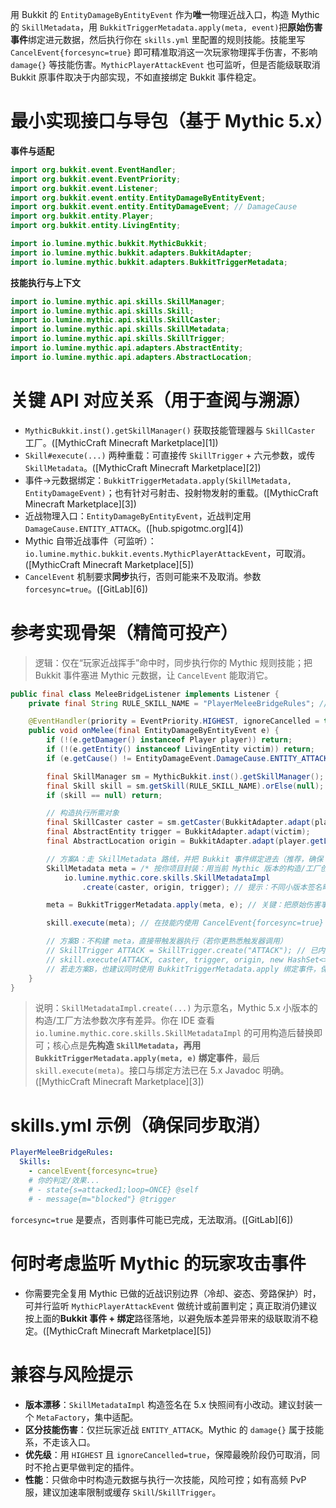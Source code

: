 用 Bukkit 的 `EntityDamageByEntityEvent` 作为**唯一**物理近战入口，构造 Mythic 的 `SkillMetadata`，用 `BukkitTriggerMetadata.apply(meta, event)`把**原始伤害事件**绑定进元数据，然后执行你在 `skills.yml` 里配置的规则技能。技能里写 `CancelEvent{forcesync=true}` 即可精准取消这一次玩家物理挥手伤害，不影响 `damage{}` 等技能伤害。`MythicPlayerAttackEvent` 也可监听，但是否能级联取消 Bukkit 原事件取决于内部实现，不如直接绑定 Bukkit 事件稳定。

# 最小实现接口与导包（基于 Mythic 5.x）

**事件与适配**

```java
import org.bukkit.event.EventHandler;
import org.bukkit.event.EventPriority;
import org.bukkit.event.Listener;
import org.bukkit.event.entity.EntityDamageByEntityEvent;
import org.bukkit.event.entity.EntityDamageEvent; // DamageCause
import org.bukkit.entity.Player;
import org.bukkit.entity.LivingEntity;
```

```java
import io.lumine.mythic.bukkit.MythicBukkit;
import io.lumine.mythic.bukkit.adapters.BukkitAdapter;
import io.lumine.mythic.bukkit.adapters.BukkitTriggerMetadata;
```

**技能执行与上下文**

```java
import io.lumine.mythic.api.skills.SkillManager;
import io.lumine.mythic.api.skills.Skill;
import io.lumine.mythic.api.skills.SkillCaster;
import io.lumine.mythic.api.skills.SkillMetadata;
import io.lumine.mythic.api.skills.SkillTrigger;
import io.lumine.mythic.api.adapters.AbstractEntity;
import io.lumine.mythic.api.adapters.AbstractLocation;
```

# 关键 API 对应关系（用于查阅与溯源）

* `MythicBukkit.inst().getSkillManager()` 获取技能管理器与 `SkillCaster` 工厂。([MythicCraft Minecraft Marketplace][1])
* `Skill#execute(...)` 两种重载：可直接传 `SkillTrigger` + 六元参数，或传 `SkillMetadata`。([MythicCraft Minecraft Marketplace][2])
* 事件→元数据绑定：`BukkitTriggerMetadata.apply(SkillMetadata, EntityDamageEvent)`；也有针对弓射击、投射物发射的重载。([MythicCraft Minecraft Marketplace][3])
* 近战物理入口：`EntityDamageByEntityEvent`，近战判定用 `DamageCause.ENTITY_ATTACK`。([hub.spigotmc.org][4])
* Mythic 自带近战事件（可监听）：`io.lumine.mythic.bukkit.events.MythicPlayerAttackEvent`，可取消。([MythicCraft Minecraft Marketplace][5])
* `CancelEvent` 机制要求**同步**执行，否则可能来不及取消。参数 `forcesync=true`。([GitLab][6])

# 参考实现骨架（精简可投产）

> 逻辑：仅在“玩家近战挥手”命中时，同步执行你的 Mythic 规则技能；把 Bukkit 事件塞进 Mythic 元数据，让 `CancelEvent` 能取消它。

```java
public final class MeleeBridgeListener implements Listener {
    private final String RULE_SKILL_NAME = "PlayerMeleeBridgeRules"; // 你在 skills.yml 定义的规则技能

    @EventHandler(priority = EventPriority.HIGHEST, ignoreCancelled = true)
    public void onMelee(final EntityDamageByEntityEvent e) {
        if (!(e.getDamager() instanceof Player player)) return;
        if (!(e.getEntity() instanceof LivingEntity victim)) return;
        if (e.getCause() != EntityDamageEvent.DamageCause.ENTITY_ATTACK) return; // 仅近战物理

        final SkillManager sm = MythicBukkit.inst().getSkillManager();
        final Skill skill = sm.getSkill(RULE_SKILL_NAME).orElse(null);
        if (skill == null) return;

        // 构造执行所需对象
        final SkillCaster caster = sm.getCaster(BukkitAdapter.adapt(player));
        final AbstractEntity trigger = BukkitAdapter.adapt(victim);
        final AbstractLocation origin = BukkitAdapter.adapt(player.getLocation());

        // 方案A：走 SkillMetadata 路线，并把 Bukkit 事件绑定进去（推荐，确保 CancelEvent 直达）
        SkillMetadata meta = /* 按你项目封装：用当前 Mythic 版本的构造/工厂创建 */
            io.lumine.mythic.core.skills.SkillMetadataImpl
                .create(caster, origin, trigger); // 提示：不同小版本签名略有变化，按 IDE/Javadoc 调整

        meta = BukkitTriggerMetadata.apply(meta, e); // 关键：把原始伤害事件塞入元数据

        skill.execute(meta); // 在技能内使用 CancelEvent{forcesync=true}

        // 方案B：不构建 meta，直接带触发器执行（若你更熟悉触发器调用）
        // SkillTrigger ATTACK = SkillTrigger.create("ATTACK"); // 已内置，可直接获取/缓存
        // skill.execute(ATTACK, caster, trigger, origin, new HashSet<>(Set.of(trigger)), new HashSet<>(), 1.0f);
        // 若走方案B，也建议同时使用 BukkitTriggerMetadata.apply 绑定事件，保证 CancelEvent 生效
    }
}
```

> 说明：`SkillMetadataImpl.create(...)` 为示意名，Mythic 5.x 小版本的构造/工厂方法参数次序有差异。你在 IDE 查看 `io.lumine.mythic.core.skills.SkillMetadataImpl` 的可用构造后替换即可；核心点是**先构造 `SkillMetadata`，再用 `BukkitTriggerMetadata.apply(meta, e)` 绑定事件**，最后 `skill.execute(meta)`。接口与绑定方法已在 5.x Javadoc 明确。([MythicCraft Minecraft Marketplace][3])

# skills.yml 示例（确保同步取消）

```yml
PlayerMeleeBridgeRules:
  Skills:
    - cancelEvent{forcesync=true}
    # 你的判定/效果...
    # - state{s=attacked1;loop=ONCE} @self
    # - message{m="blocked"} @trigger
```

`forcesync=true` 是要点，否则事件可能已完成，无法取消。([GitLab][6])

# 何时考虑监听 Mythic 的玩家攻击事件

* 你需要完全复用 Mythic 已做的近战识别边界（冷却、姿态、旁路保护）时，可并行监听 `MythicPlayerAttackEvent` 做统计或前置判定；真正取消仍建议按上面的**Bukkit 事件 + 绑定**路径落地，以避免版本差异带来的级联取消不稳定。([MythicCraft Minecraft Marketplace][5])

# 兼容与风险提示

* **版本漂移**：`SkillMetadataImpl` 构造签名在 5.x 快照间有小改动。建议封装一个 `MetaFactory`，集中适配。
* **区分技能伤害**：仅拦玩家近战 `ENTITY_ATTACK`。Mythic 的 `damage{}` 属于技能系，不走该入口。
* **优先级**：用 `HIGHEST` 且 `ignoreCancelled=true`，保障最晚阶段仍可取消，同时不抢占更早做判定的插件。
* **性能**：只做命中时构造元数据与执行一次技能，风险可控；如有高频 PvP 服，建议加速率限制或缓存 `Skill`/`SkillTrigger`。
